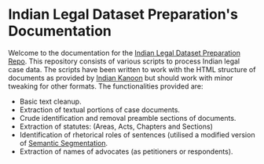 # Indian Legal Dataset Preparation's Documentation

Welcome to the documentation for the [Indian Legal Dataset Preparation
Repo](https://github.com/upalbhattacharya/indian-legal-dataset-preparation).
This repository consists of various scripts to process Indian legal case data.
The scripts have been written to work with the HTML structure of documents as
provided by [Indian Kanoon](https://indiankanoon.org) but should work with minor
tweaking for other formats. The functionalities provided are:

- Basic text cleanup.
- Extraction of textual portions of case documents.
- Crude identification and removal preamble sections of documents.
- Extraction of statutes: (Areas, Acts, Chapters and Sections)
- Identification of rhetorical roles of sentences (utilised a modified version
  of [Semantic Segmentation](https://github.com/Law-AI/semantic-segmentation).
- Extraction of names of advocates (as petitioners or respondents).
